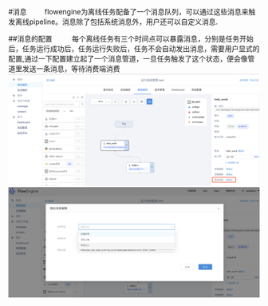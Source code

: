#消息
&emsp; &emsp;flowengine为离线任务配备了一个消息队列，可以通过这些消息来触发离线pipeline。消息除了包括系统消息外，用户还可以自定义消息.

##消息的配置
&emsp; &emsp; 每个离线任务有三个时间点可以暴露消息，分别是任务开始后，任务运行成功后，任务运行失败后，任务不会自动发出消息，需要用户显式的配置,通过一下配置建立起了一个消息管道，一旦任务触发了这个状态，便会像管道里发送一条消息，等待消费端消费
![job_msg](../assets/offline/job_msg.png)
![job_msg2](../assets/offline/job_msg2.png)
